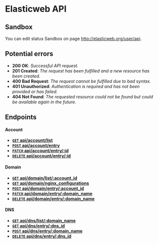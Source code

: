 # Elasticweb API

## Sandbox

You can edit status Sandbox on page http://elasticweb.org/user/api.

## Potential errors

* **200 OK**: _Successful API request._
* **201 Created**: _The request has been fulfilled and a new resource has been created._
* **400 Bad Request**: _The request cannot be fulfilled due to bad syntax._
* **401 Unauthorized**: _Authentication is required and has not been provided or has failed._
* **404 Not Found**: _The requested resource could not be found but could be available again in the future._

## Endpoints

#### Account

- **[<code>GET</code> api/account/list](https://github.com/elasticweb/api/blob/master/endpoints/account/GET_list.md)**
- **[<code>POST</code> api/account/entry](https://github.com/elasticweb/api/blob/master/endpoints/account/POST_entry.md)**
- **[<code>PATCH</code> api/account/entry/:id](https://github.com/elasticweb/api/blob/master/endpoints/account/PATCH_entry.md)**
- **[<code>DELETE</code> api/account/entry/:id](https://github.com/elasticweb/api/blob/master/endpoints/account/DELETE_entry.md)**

#### Domain

- **[<code>GET</code> api/domain/list/:account_id](https://github.com/elasticweb/api/blob/master/endpoints/domain/GET_list.md)**
- **[<code>GET</code> api/domain/nginx_configurations](https://github.com/elasticweb/api/blob/master/endpoints/domain/GET_nginx_configurations.md)**
- **[<code>POST</code> api/domain/entry/:account_id](https://github.com/elasticweb/api/blob/master/endpoints/domain/POST_entry.md)**
- **[<code>PATCH</code> api/domain/entry/:domain_name](https://github.com/elasticweb/api/blob/master/endpoints/domain/PATCH_entry.md)**
- **[<code>DELETE</code> api/domain/entry/:domain_name](https://github.com/elasticweb/api/blob/master/endpoints/domain/DELETE_entry.md)**

#### DNS

- **[<code>GET</code> api/dns/list/:domain_name](https://github.com/elasticweb/api/blob/master/endpoints/dns/GET_list.md)**
- **[<code>GET</code> api/dns/entry/:dns_id](https://github.com/elasticweb/api/blob/master/endpoints/dns/GET_entry.md)**
- **[<code>POST</code> api/dns/entry/:domain_name](https://github.com/elasticweb/api/blob/master/endpoints/dns/POST_entry.md)**
- **[<code>DELETE</code> api/dns/entry/:dns_id](https://github.com/elasticweb/api/blob/master/endpoints/dns/DELETE_entry.md)**